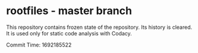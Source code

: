 # rootfiles - master branch

This repository contains frozen state of the repository.
Its history is cleared. It is used only for static code
analysis with Codacy.

Commit Time: 1692185522